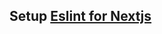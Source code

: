 ## Setup [Eslint for Nextjs](https://dev.to/jsdevspace/setup-nextjs-14-project-with-eslint-prettier-tailwind-css-226j)

